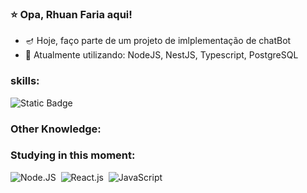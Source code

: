 ### ⭐ Opa, Rhuan Faria aqui!

- 🪔 Hoje, faço parte de um projeto de imlplementação de chatBot
- 💬 Atualmente utilizando: NodeJS, NestJS, Typescript, PostgreSQL
### skills:
![Static Badge](https://img.shields.io/badge/PYTHON-yellow)


### Other Knowledge:

  
### Studying in this moment:
![Node.JS](https://img.shields.io/badge/-Node.JS-0D1117?style=for-the-badge&logo=node.js&labelColor=0D1117&textColor=0D1117)&nbsp;
![React.js](https://img.shields.io/badge/-React.js-0D1117?style=for-the-badge&logo=react&labelColor=0D1117)&nbsp;
![JavaScript](https://img.shields.io/badge/-JavaScript-0D1117?style=for-the-badge&logo=javascript&labelColor=0D1117&textColor=0D1117)&nbsp;
